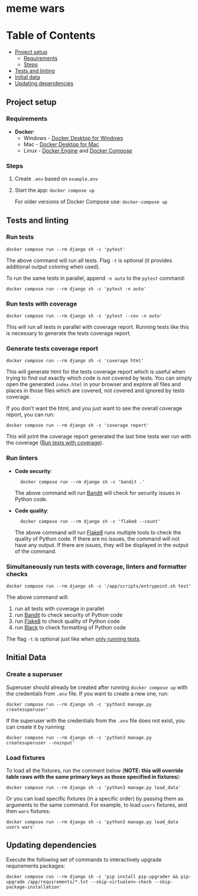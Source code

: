 # meme wars

Table of Contents
=================

* [Project setup](#project-setup)
    * [Requirements](#requirements)
    * [Steps](#steps)
* [Tests and linting](#tests-and-linting)
* [Initial data](#initial-data)
* [Updating dependencies](#updating-dependencies)

## Project setup

### Requirements

- **Docker**:
    - Windows - [Docker Desktop for Windows](https://docs.docker.com/docker-for-windows/install/)
    - Mac - [Docker Desktop for Mac](https://docs.docker.com/docker-for-mac/install/)
    - Linux - [Docker Engine](https://docs.docker.com/engine/install/#server)
      and [Docker Compose](https://docs.docker.com/compose/install/)

### Steps

1. Create `.env` based on `example.env`
2. Start the app: `docker compose up`

   For older versions of Docker Compose use: `docker-compose up`

## Tests and linting

### Run tests

    docker compose run --rm django sh -c 'pytest'

The above command will run all tests.
Flag `-t` is optional (it provides additional output coloring when used).

To run the same tests in parallel, append `-n auto` to the `pytest` command:

    docker compose run --rm django sh -c 'pytest -n auto'

### Run tests with coverage

    docker compose run --rm django sh -c 'pytest --cov -n auto'

This will run all tests in parallel with coverage report.
Running tests like this is necessary to generate the tests coverage report.

### Generate tests coverage report

    docker compose run --rm django sh -c 'coverage html'

This will generate html for the tests coverage report which is useful when trying
to find out exactly which code is not covered by tests.
You can simply open the generated `index.html` in your browser and explore all files
and places in those files which are covered, not covered and ignored by tests coverage.

If you don't want the html, and you just want to see the overall coverage report, you
can run:

    docker compose run --rm django sh -c 'coverage report'

This will print the coverage report generated the last time tests wer run with the
coverage ([Run tests with coverage](#run-tests-with-coverage)).

### Run linters

- **Code security**:

        docker compose run --rm django sh -c 'bandit .'

  The above command will run [Bandit](https://bandit.readthedocs.io/) will check for
  security issues in Python code.


- **Code quality**:

        docker compose run --rm django sh -c 'flake8 --count'

  The above command will run [Flake8](https://flake8.pycqa.org/) runs multiple tools to
  check the quality of Python code.
  If there are no issues, the command will not have any output.
  If there are issues, they will be displayed in the output of the command.

### Simultaneously run tests with coverage, linters and formatter checks

    docker compose run --rm django sh -c '/app/scripts/entrypoint.sh test'

The above command will:

1. run all tests with coverage in parallel
2. run [Bandit](https://bandit.readthedocs.io/) to check security of Python code
3. run [Flake8](https://flake8.pycqa.org/) to check quality of Python code
4. run [Black](https://black.readthedocs.io/) to check formatting of Python code

The flag `-t` is optional just like when [only running tests](#run-tests).

## Initial Data

### Create a superuser

Superuser should already be created after running `docker compose up`
with the credentials from `.env` file. If you want to create a new one, run:

    docker compose run --rm django sh -c 'python3 manage.py createsuperuser'

If the superuser with the credentials from the `.env` file does not exist, you
can create it by running:

    docker compose run --rm django sh -c 'python3 manage.py createsuperuser --noinput'

### Load fixtures

To load all the fixtures, run the comment below (**NOTE: this will override table
raws with the same primary keys as those specified in fixtures**):

    docker compose run --rm django sh -c 'python3 manage.py load_data'

Or you can load specific fixtures (in a specific order) by passing them as arguments to the same
command. For example, to load `users` fixtures, and then `wars` fixtures:

    docker compose run --rm django sh -c 'python3 manage.py load_data users wars'

## Updating dependencies

Execute the following set of commands to interactively upgrade requirements packages:

    docker compose run --rm django sh -c 'pip install pip-upgrader && pip-upgrade /app/requirements/*.txt --skip-virtualenv-check --skip-package-installation'
